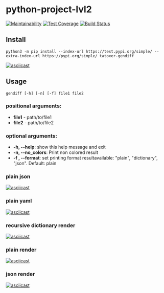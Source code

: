 # python-project-lvl2
[![Maintainability](https://api.codeclimate.com/v1/badges/062b0c622abd1459f96b/maintainability)](https://codeclimate.com/github/Tatoxer/python-project-lvl2/maintainability) [![Test Coverage](https://api.codeclimate.com/v1/badges/062b0c622abd1459f96b/test_coverage)](https://codeclimate.com/github/Tatoxer/python-project-lvl2/test_coverage) [![Build Status](https://travis-ci.org/Tatoxer/python-project-lvl2.svg?branch=master)](https://travis-ci.org/Tatoxer/python-project-lvl2)


## Install
```
python3 -m pip install --index-url https://test.pypi.org/simple/ --extra-index-url https://pypi.org/simple/ tatoxer-gendiff
```
[![asciicast](https://asciinema.org/a/dNlIH1b0Be5ibGw3wDveH1eTu.svg)](https://asciinema.org/a/dNlIH1b0Be5ibGw3wDveH1eTu)

## Usage
```gendiff [-h] [-n] [-f] file1 file2```

### positional arguments:
  * **file1** - path/to/file1
  * **file2** - path/to/file2

### optional arguments:
  * **-h, --help**:            show this help message and exit
  * **-n, --no_colors**:       Print non colored result
  * **-f , --format**: set printing format resultavailable: "plain", "dictionary", "json". Default: plain


### plain json
[![asciicast](https://asciinema.org/a/5y1DYgx9lXz3tIrko828MMW64.svg)](https://asciinema.org/a/5y1DYgx9lXz3tIrko828MMW64)

### plain yaml
[![asciicast](https://asciinema.org/a/Ffnzunyn9mogXT7ZGc9qf0pan.svg)](https://asciinema.org/a/Ffnzunyn9mogXT7ZGc9qf0pan)

### recursive dictionary render
[![asciicast](https://asciinema.org/a/XRvlCCrNv0yA5PDbGSbU7KNRZ.svg)](https://asciinema.org/a/XRvlCCrNv0yA5PDbGSbU7KNRZ)

### plain render
[![asciicast](https://asciinema.org/a/OPstg5OCi7BQqP5CcuoN1L72n.svg)](https://asciinema.org/a/OPstg5OCi7BQqP5CcuoN1L72n)

### json render
[![asciicast](https://asciinema.org/a/lSBegOk5eF5glnhCk77ML8lN9.svg)](https://asciinema.org/a/lSBegOk5eF5glnhCk77ML8lN9)
